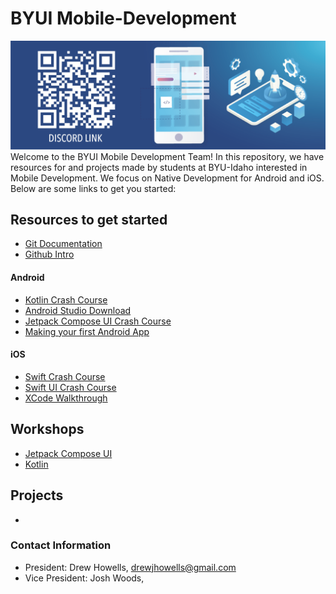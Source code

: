 # BYUI Mobile-Development

![Mobile Development](Images/Mobile-App-Development-Banner-w-Discord.png)
Welcome to the BYUI Mobile Development Team! In this repository, we have resources for and projects made by students at BYU-Idaho interested in Mobile Development. We focus on Native Development for Android and iOS. Below are some links to get you started:

## Resources to get started

* [Git Documentation](https://git-scm.com/doc)
* [Github Intro](https://docs.github.com/en/get-started/start-your-journey)

#### Android

* [Kotlin Crash Course](https://youtu.be/5flXf8nuq60?si=ErFB3Qu__B6okWMW)
* [Android Studio Download](https://developer.android.com/studio?gad_source=1&gclid=CjwKCAjwrvyxBhAbEiwAEg_Kgs2EJBcNmyaG6lvuRWFHe8uAbJqlPmF_moE3NB8ABY88X-hy4NV1LhoCiNsQAvD_BwE&gclsrc=aw.ds)
* [Jetpack Compose UI Crash Course](https://youtu.be/6_wK_Ud8--0?si=Px4iZo4NsZz3nbCd)
* [Making your first Android App](https://developer.android.com/codelabs/basic-android-kotlin-compose-first-app#3)

#### iOS

* [Swift Crash Course](https://www.youtube.com/watch?v=n5X_V81OYnQ)
* [Swift UI Crash Course](https://www.youtube.com/watch?v=hBNhH28-dBY)
* [XCode Walkthrough](https://www.youtube.com/watch?v=EJQW864XpmA)


## Workshops

* [Jetpack Compose UI](Workshops/Jetpack-Compose-UI/)
* [Kotlin](Workshops/Kotlin/)

## Projects

* []()

### Contact Information

- President: Drew Howells, [drewjhowells@gmail.com]()
- Vice President: Josh Woods, []()